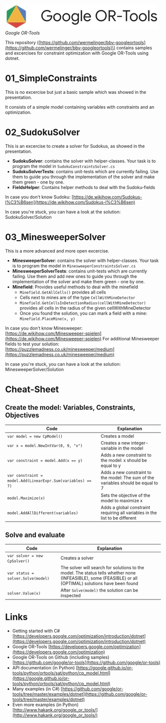 ![Google OR-Tools](Images/google-or-tools.jpg)
*Google OR-Tools*

This repository \([https://github.com/wermelinger/bbv-googleortools](https://github.com/wermelinger/bbv-googleortools)\) contains samples and excercises for constraint optimization with Google OR-Tools using dotnet. 

# 01_SimpleConstraints
This is no excercise but just a basic sample which was showed in the presentation.

It consists of a simple model containing variables with constraints and an optimization. 

# 02_SudokuSolver
This is an excercise to create a solver for Sudokus, as showed in the presentation.
* **SudokuSolver**: contains the solver with helper-classes. Your task is to program the model in `SudokuConstraintsSolver.cs`
* **SudokuSolverTests**: contains unit-tests which are currently failing. Use them to guide you through the implementation of the solver and make them green - one by one.
* **FieldsHelper**: Contains helper methods to deal with the Sudoku-fields

In case you don't know Sudoku: [https://de.wikihow.com/Sudokus-l%C3%B6sen](https://de.wikihow.com/Sudokus-l%C3%B6sen)

In case you're stuck, you can have a look at the solution: SudokuSolver/Solution

# 03_MinesweeperSolver
This is a more advanced and more open excercise. 
* **MinesweeperSolver**: contains the solver with helper-classes. Your task is to program the model in `MinesweeperConstraintsSolver.cs`
* **MinesweeperSolverTests**: contains unit-tests which are currently failing. Use them and add new ones to guide you through the implementation of the solver and make them green - one by one.
* **Minefield**: Provides useful methods to deal with the minefield
  * `Minefield.GetAllCells()` provides all cells
  * Cells next to mines are of the type `CellWithMineDetector`
  * `Minefield.GetCellsInDetectionRadius(cellWithMineDetector)` provides all cells in the radius of the given cellWithMineDetector
  * Once you found the solution, you can mark a field with a mine: `Minefield.PlaceMine(x, y)`

In case you don't know Minesweeper: [https://de.wikihow.com/Minesweeper-spielen](https://de.wikihow.com/Minesweeper-spielen)
For additional Minesweeper fields to test your solution: [https://puzzlemadness.co.uk/minesweeper/medium](https://puzzlemadness.co.uk/minesweeper/medium)

In case you're stuck, you can have a look at the solution: MinesweeperSolver/Solution

# Cheat-Sheet
## Create the model: Variables, Constraints, Objectives
|Code|Explanation|
|----|----|
|`var model = new CpModel()`|Creates a model|
|`var x = model.NewIntVar(0, 9, "x")`|Creates a new integer-variable in the model|
|`var constraint = model.Add(x == y)`|Adds a new constraint to the model: x should be equal to y|
|`var constraint = model.Add(LinearExpr.Sum(variables) == 7)`|Adds a new constraint to the model: The sum of the variables should be equal to 7|
|`model.Maximize(x)`|Sets the objective of the model to maximize x|
|`model.AddAllDifferent(variables)`|Adds a global constraint requiring all variables in the list to be different|

## Solve and evaluate
|Code|Explanation|
|----|----|
|`var solver = new CpSolver()`|Creates a solver|
|`var status = solver.Solve(model)`|The solver will search for solutions to the model. The status tells whether none (INFEASIBLE), some (FEASIBLE) or all (OPTIMAL) solutions have been found|
|`solver.Value(x)`|After `Solve(model)` the solution can be inspected|

# Links
- Getting started with C# [https://developers.google.com/optimization/introduction/dotnet](https://developers.google.com/optimization/introduction/dotnet)
- Google OR-Tools [https://developers.google.com/optimization](https://developers.google.com/optimization)
- Google OR-Tools on Github (including samples) [https://github.com/google/or-tools](https://github.com/google/or-tools)
- API documentation (in Python) [https://google.github.io/or-tools/python/ortools/sat/python/cp_model.html](https://google.github.io/or-tools/python/ortools/sat/python/cp_model.html)
- Many examples \(in C#\) [https://github.com/google/or-tools/tree/master/examples/dotnet](https://github.com/google/or-tools/tree/master/examples/dotnet)
- Even more examples \(in Python\) [http://www.hakank.org/google_or_tools/](http://www.hakank.org/google_or_tools/)

